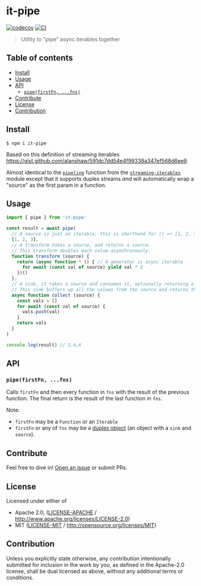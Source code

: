 # it-pipe <!-- omit in toc -->

[![codecov](https://img.shields.io/codecov/c/github/alanshaw/it-pipe.svg?style=flat-square)](https://codecov.io/gh/alanshaw/it-pipe)
[![CI](https://img.shields.io/github/workflow/status/alanshaw/it-pipe/test%20&%20maybe%20release/master?style=flat-square)](https://github.com/alanshaw/it-pipe/actions/workflows/js-test-and-release.yml)

> Utility to "pipe" async iterables together

## Table of contents <!-- omit in toc -->

- [Install](#install)
- [Usage](#usage)
- [API](#api)
  - [`pipe(firstFn, ...fns)`](#pipefirstfn-fns)
- [Contribute](#contribute)
- [License](#license)
- [Contribution](#contribution)

## Install

```console
$ npm i it-pipe
```

Based on this definition of streaming iterables <https://gist.github.com/alanshaw/591dc7dd54e4f99338a347ef568d6ee9>.

Almost identical to the [`pipeline`](https://github.com/bustle/streaming-iterables#pipeline) function from the [`streaming-iterables`](https://www.npmjs.com/package/streaming-iterables) module except that it supports duplex streams *and* will automatically wrap a "source" as the first param in a function.

## Usage

```js
import { pipe } from 'it-pipe'

const result = await pipe(
  // A source is just an iterable, this is shorthand for () => [1, 2, 3]
  [1, 2, 3],
  // A transform takes a source, and returns a source.
  // This transform doubles each value asynchronously.
  function transform (source) {
    return (async function * () { // A generator is async iterable
      for await (const val of source) yield val * 2
    })()
  },
  // A sink, it takes a source and consumes it, optionally returning a value.
  // This sink buffers up all the values from the source and returns them.
  async function collect (source) {
    const vals = []
    for await (const val of source) {
      vals.push(val)
    }
    return vals
  }
)

console.log(result) // 2,4,6
```

## API

### `pipe(firstFn, ...fns)`

Calls `firstFn` and then every function in `fns` with the result of the previous function. The final return is the result of the last function in `fns`.

Note:

- `firstFn` may be a `Function` or an `Iterable`
- `firstFn` or any of `fns` may be a [duplex object](https://gist.github.com/alanshaw/591dc7dd54e4f99338a347ef568d6ee9#duplex-it) (an object with a `sink` and `source`).

## Contribute

Feel free to dive in! [Open an issue](https://github.com/alanshaw/it-pipe/issues/new) or submit PRs.

## License

Licensed under either of

- Apache 2.0, ([LICENSE-APACHE](LICENSE-APACHE) / <http://www.apache.org/licenses/LICENSE-2.0>)
- MIT ([LICENSE-MIT](LICENSE-MIT) / <http://opensource.org/licenses/MIT>)

## Contribution

Unless you explicitly state otherwise, any contribution intentionally submitted for inclusion in the work by you, as defined in the Apache-2.0 license, shall be dual licensed as above, without any additional terms or conditions.
